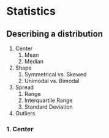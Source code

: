 # Statistics

## Describing a distribution

1. Center
   1. Mean
   2. Median
2. Shape 
   1. Symmetrical vs. Skewed
   2. Unimodal vs. Bimodal
3. Spread
   1. Range
   2. Interquartile Range
   3. Standard Deviation
4. Outliers

### 1. Center

